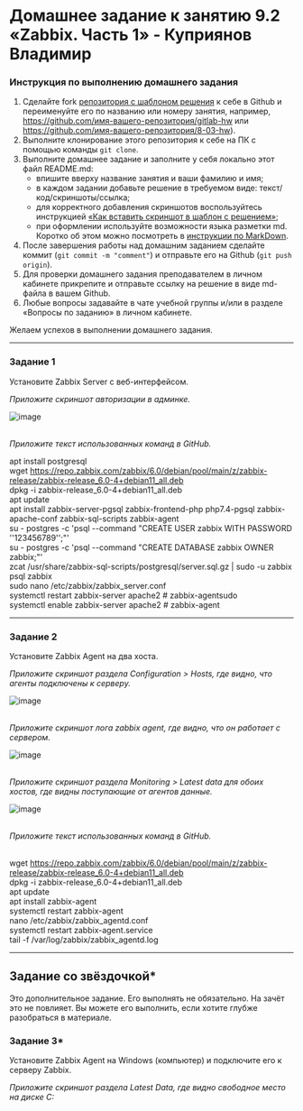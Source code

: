# Домашнее задание к занятию 9.2 «Zabbix. Часть 1» - Куприянов Владимир


### Инструкция по выполнению домашнего задания

1. Сделайте fork [репозитория c шаблоном решения](https://github.com/netology-code/sys-pattern-homework) к себе в Github и переименуйте его по названию или номеру занятия, например, https://github.com/имя-вашего-репозитория/gitlab-hw или https://github.com/имя-вашего-репозитория/8-03-hw).
2. Выполните клонирование этого репозитория к себе на ПК с помощью команды `git clone`.
3. Выполните домашнее задание и заполните у себя локально этот файл README.md:
   - впишите вверху название занятия и ваши фамилию и имя;
   - в каждом задании добавьте решение в требуемом виде: текст/код/скриншоты/ссылка;
   - для корректного добавления скриншотов воспользуйтесь инструкцией [«Как вставить скриншот в шаблон с решением»](https://github.com/netology-code/sys-pattern-homework/blob/main/screen-instruction.md);
   - при оформлении используйте возможности языка разметки md. Коротко об этом можно посмотреть в [инструкции по MarkDown](https://github.com/netology-code/sys-pattern-homework/blob/main/md-instruction.md).
4. После завершения работы над домашним заданием сделайте коммит (`git commit -m "comment"`) и отправьте его на Github (`git push origin`).
5. Для проверки домашнего задания преподавателем в личном кабинете прикрепите и отправьте ссылку на решение в виде md-файла в вашем Github.
6. Любые вопросы задавайте в чате учебной группы и/или в разделе «Вопросы по заданию» в личном кабинете.

Желаем успехов в выполнении домашнего задания.

 ---

### Задание 1 

Установите Zabbix Server с веб-интерфейсом.

*Приложите скриншот авторизации в админке.*
<br>

![image](https://user-images.githubusercontent.com/124167007/220482791-e60c1542-7fe6-4b20-8b42-3a7c8b52dfa2.png)

<br> *Приложите текст использованных команд в GitHub.*

apt install postgresql
<br> wget https://repo.zabbix.com/zabbix/6.0/debian/pool/main/z/zabbix-release/zabbix-release_6.0-4+debian11_all.deb
<br> dpkg -i zabbix-release_6.0-4+debian11_all.deb
<br> apt update
<br> apt install zabbix-server-pgsql zabbix-frontend-php php7.4-pgsql zabbix-apache-conf zabbix-sql-scripts zabbix-agent
<br> su - postgres -c 'psql --command "CREATE USER zabbix WITH PASSWORD '\'123456789\'';"'
<br> su - postgres -c 'psql --command "CREATE DATABASE zabbix OWNER zabbix;"'
<br> zcat /usr/share/zabbix-sql-scripts/postgresql/server.sql.gz | sudo -u zabbix psql zabbix
<br> sudo nano /etc/zabbix/zabbix_server.conf
<br> systemctl restart zabbix-server apache2 # zabbix-agentsudo
<br> systemctl enable zabbix-server apache2 # zabbix-agent

---

### Задание 2 

Установите Zabbix Agent на два хоста.

*Приложите скриншот раздела Configuration > Hosts, где видно, что агенты подключены к серверу.*

![image](https://user-images.githubusercontent.com/124167007/220699859-d2e85dad-6c04-43cf-b733-8d850825169e.png)

<br> *Приложите скриншот лога zabbix agent, где видно, что он работает с сервером.*

![image](https://user-images.githubusercontent.com/124167007/220699123-4c943bd9-c9fa-4fd9-99ba-f8b278e092ec.png)

<br> *Приложите скриншот раздела Monitoring > Latest data для обоих хостов, где видны поступающие от агентов данные.*

![image](https://user-images.githubusercontent.com/124167007/220699521-80d9798d-29a5-4f13-be59-85833680af7d.png)

<br> *Приложите текст использованных команд в GitHub.*

<br> wget https://repo.zabbix.com/zabbix/6.0/debian/pool/main/z/zabbix-release/zabbix-release_6.0-4+debian11_all.deb
<br> dpkg -i zabbix-release_6.0-4+debian11_all.deb
<br> apt update
<br> apt install zabbix-agent
<br> systemctl restart zabbix-agent
<br> nano /etc/zabbix/zabbix_agentd.conf
<br> systemctl restart zabbix-agent.service
<br> tail -f /var/log/zabbix/zabbix_agentd.log

---
## Задание со звёздочкой*

Это дополнительное задание. Его выполнять не обязательно. На зачёт это не повлияет. Вы можете его выполнить, если хотите глубже разобраться в материале.

### Задание 3* 

Установите Zabbix Agent на Windows (компьютер) и подключите его к серверу Zabbix.

*Приложите скриншот раздела Latest Data, где видно свободное место на диске C:*
